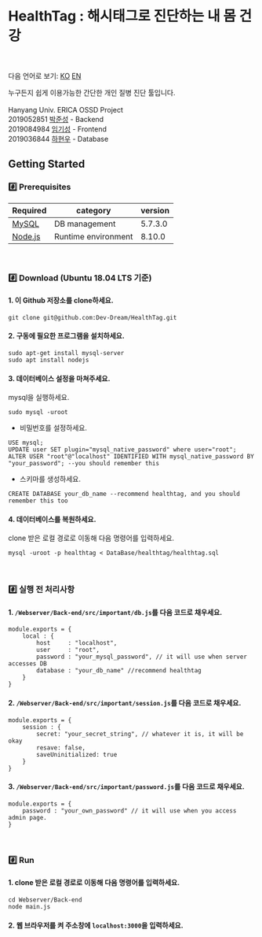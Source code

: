 # HealthTag : 해시태그로 진단하는 내 몸 건강<br/><br/>
다음 언어로 보기: [KO](./README_ko.md) [EN](./README.md)

누구든지 쉽게 이용가능한 간단한 개인 질병 진단 툴입니다.<br/><br/>
Hanyang Univ. ERICA OSSD Project<br/>
2019052851 [박준성](https://github.com/rasauq1122) - Backend<br/>
2019084984 [임기성](https://github.com/pIut0) - Frontend<br/>
2019036844 [하현우](https://github.com/high2092) - Database
<!-- ## Team Member
 2019052851 [박준성](https://github.com/rasauq1122) - Backend<br/>
 2019084984 [임기성](https://github.com/pIut0) - Frontend<br/>
 2019036844 [하현우](https://github.com/high2092) - Database<br/><br/> -->

<!-- ## What's this?

사용자가 증상을 해시태그 형식으로 추가함에 따라, 가능성 있는 질병을 추려서 알려주는 웹 기반 서비스입니다.<br/><br/> -->

<!-- ## How to use
도메인이 존재하지 않을 경우
1 터미널을 열어 HealthTag를 저장할 로컬 저장소로 이동하세요.<br/>
2 터미널에 다음 명령어를 입력하세요.<br/>
```

``` -->
## Getting Started
### #️⃣ Prerequisites
Required|category|version
--|--|--
[MySQL](https://dev.mysql.com/downloads/mysql/)|DB management|5.7.3.0
[Node.js](https://nodejs.org/ko/download/)|Runtime environment|8.10.0
<br/>

### #️⃣ Download (Ubuntu 18.04 LTS 기준)

#### 1. 이 Github 저장소를 clone하세요.
```
git clone git@github.com:Dev-Dream/HealthTag.git
```
#### 2. 구동에 필요한 프로그램을 설치하세요. 
```
sudo apt-get install mysql-server
sudo apt install nodejs
```

#### 3. 데이터베이스 설정을 마쳐주세요.
mysql을 실행하세요.
```
sudo mysql -uroot
```
+ 비밀번호를 설정하세요.
```
USE mysql;
UPDATE user SET plugin="mysql_native_password" where user="root";
ALTER USER "root"@"localhost" IDENTIFIED WITH mysql_native_password BY "your_password"; --you should remember this
```
+ 스키마를 생성하세요.
```
CREATE DATABASE your_db_name --recommend healthtag, and you should remember this too
```
#### 4. 데이터베이스를 복원하세요.
clone 받은 로컬 경로로 이동해 다음 명령어를 입력하세요.
```
mysql -uroot -p healthtag < DataBase/healthtag/healthtag.sql
```
<br/>

### #️⃣ 실행 전 처리사항
#### 1. `/Webserver/Back-end/src/important/db.js`를 다음 코드로 채우세요.
```
module.exports = {
    local : {
        host     : "localhost",
        user     : "root",
        password : "your_mysql_password", // it will use when server accesses DB
        database : "your_db_name" //recommend healthtag
    }
}
```

#### 2. `/Webserver/Back-end/src/important/session.js`를 다음 코드로 채우세요.
```
module.exports = {
    session : {
        secret: "your_secret_string", // whatever it is, it will be okay
        resave: false,
        saveUninitialized: true
    }
}
```
#### 3. `/Webserver/Back-end/src/important/password.js`를 다음 코드로 채우세요.
```
module.exports = {
    password : "your_own_password" // it will use when you access admin page.
}
```
<br/>

### #️⃣ Run
#### 1. clone 받은 로컬 경로로 이동해 다음 명령어를 입력하세요.
```
cd Webserver/Back-end
node main.js
```
#### 2. 웹 브라우저를 켜 주소창에 `localhost:3000`을 입력하세요.
<br/>

<!-- ## Service Intro -->